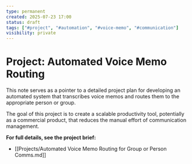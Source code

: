 ```yaml
---
type: permanent
created: 2025-07-23 17:00
status: draft
tags: ["#project", "#automation", "#voice-memo", "#communication"]
visibility: private
---
```


# Project: Automated Voice Memo Routing

This note serves as a pointer to a detailed project plan for developing an automated system that transcribes voice memos and routes them to the appropriate person or group.

The goal of this project is to create a scalable productivity tool, potentially as a commercial product, that reduces the manual effort of communication management.

**For full details, see the project brief:**
- [[Projects/Automated Voice Memo Routing for Group or Person Comms.md]]
